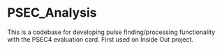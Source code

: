 # PSEC_Analysis

This is a codebase for developing pulse finding/processing functionality with the PSEC4 evaluation card. 
First used on Inside Out project.
